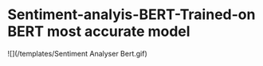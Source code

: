 # Sentiment-analyis-BERT-Trained-on BERT most accurate model


![](/templates/Sentiment Analyser Bert.gif)
